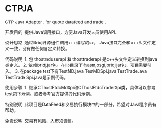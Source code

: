 CTPJA
=====

CTP Java Adapter . for quote datafeed and trade .


开发目的:
        提供Java调用接口，方便Java开发人员使用API。


设计思路:
        通过Bridj开源组件调用c++编写的so。
        Java接口完全和c++头文件定义一致，没有做任何自定义转换。



代码说明:
        1. 包 thostmduserapi 和 thosttraderapi 是c++头文件定义转换到java类定义。
        2. 依赖bridj.jar包。在lib目录下有asm,osgi,bridj jar包，项目需要引入。
        3. 在package test下有TestMD.java TestMDSpi.java TestTrade.java TestTrade                                                                                                    Spi.java是示例代码。



使用步骤:
        1. 继承CThostFtdcMdSpi和CThostFtdcTraderSpi类，具体可以参考test包下示例。或者参考官方提供的代码示例。


特别说明:
        此项目是DataFeed和交易执行模块中的一部分，希望对Java程序员有帮助。


免责说明:
        交易有风险，入市须谨慎。


